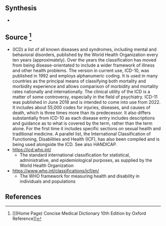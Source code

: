 ## Synthesis
- 
## Source [^1]
- (ICD) a list of all known diseases and syndromes, including mental and behavioral disorders, published by the World Health Organization every ten years (approximately). Over the years the classification has moved from being disease-orientated to include a wider framework of illness and other health problems. The version in current use, ICD-10, was published in 1992 and employs alphanumeric coding. It is used in many countries as the principal means of classifying both mortality and morbidity experience and allows comparison of morbidity and mortality rates nationally and internationally. The clinical utility of the ICD is a matter of some controversy, especially in the field of psychiatry. ICD-11 was published in June 2018 and is intended to come into use from 2022. It includes about 55,000 codes for injuries, diseases, and causes of death, which is three times more than its predecessor. It also differs substantially from ICD-10 as each disease entry includes descriptions and guidance as to what is covered by the term, rather than the term alone. For the first time it includes specific sections on sexual health and traditional medicine. A parallel list, the International Classification of Functioning, Disabilities and Health (ICF), has also been compiled and is being used alongside the ICD. See also HANDICAP.
- https://icd.who.int/
	- The standard international classification for statistical, administrative, and epidemiological purposes, as supplied by the World Health Organization
- https://www.who.int/classifications/icf/en/
	- The WHO framework for measuring health and disability in individuals and populations
## References

[^1]: [[(Home Page) Concise Medical Dictionary 10th Edition by Oxford Reference]]